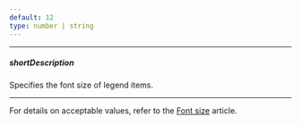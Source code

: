 ```yaml
---
default: 12
type: number | string
---
```

---
##### shortDescription
Specifies the font size of legend items.

---
For details on acceptable values, refer to the [Font size](https://www.w3.org/TR/CSS21/fonts.html#propdef-font-size) article.